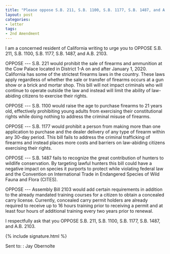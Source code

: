 ```yaml
---
title: "Please oppose S.B. 211, S.B. 1100, S.B. 1177, S.B. 1487, and A.B. 2103"
layout: post
categories:
- letter
tags:
- 2nd Amendment
---
```


I am a concerned resident of California writing to urge you to OPPOSE S.B. 211, S.B. 1100, S.B. 1177, S.B. 1487, and A.B. 2103.

OPPOSE --- S.B. 221 would prohibit the sale of firearms and ammunition at the Cow Palace located in District 1-A on and after January 1, 2020. California has some of the strictest firearms laws in the country. These laws apply regardless of whether the sale or transfer of firearms occurs at a gun show or a brick and mortar shop. This bill will not impact criminals who will continue to operate outside the law and instead will limit the ability of law-abiding citizens to exercise their rights.

OPPOSE --- S.B. 1100 would raise the age to purchase firearms to 21 years old, effectively prohibiting young adults from exercising their constitutional rights while doing nothing to address the criminal misuse of firearms.

OPPOSE --- S.B. 1177 would prohibit a person from making more than one application to purchase and the dealer delivery of any type of firearm within any 30-day period. This bill fails to address the criminal trafficking of firearms and instead places more costs and barriers on law-abiding citizens exercising their rights.

OPPOSE --- S.B. 1487 fails to recognize the great contribution of hunters to wildlife conservation. By targeting lawful hunters this bill could have a negative impact on species it purports to protect while violating federal law and the Convention on International Trade in Endangered Species of Wild Fauna and Flora (CITES).

OPPOSE --- Assembly Bill 2103 would add certain requirements in addition to the already mandated training courses for a citizen to obtain a concealed carry license. Currently, concealed carry permit holders are already required to receive up to 16 hours training prior to receiving a permit and at least four hours of additional training every two years prior to renewal.

I respectfully ask that you OPPOSE S.B. 211, S.B. 1100, S.B. 1177, S.B. 1487, and A.B. 2103.

{% include signature.html %}

Sent to:
: Jay Obernolte
